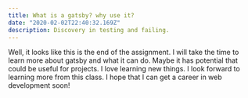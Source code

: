 ```yaml
---
title: What is a gatsby? why use it?
date: "2020-02-02T22:40:32.169Z"
description: Discovery in testing and failing.
---
```


Well, it looks like this is the end of the assignment. I will take the time to learn more about gatsby and what it can do. 
Maybe it has potential that could be useful for projects. I love learning new things. I look forward to learning more from this class. 
I hope that I can get a career in web development soon!
